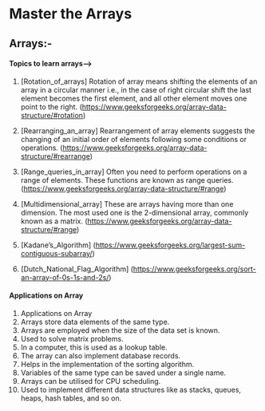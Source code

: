 # Master the Arrays 
## Arrays:-
<!-- The most basic yet important data structure is the array. It is a linear data structure. An array is a collection of homogeneous data types where the elements are allocated contiguous memory. Because of the contiguous allocation of memory, any element of an array can be accessed in constant time. Each array element has a corresponding index number.  -->

#### Topics to learn arrays-->

1. [Rotation_of_arrays]
Rotation of array means shifting the elements of an array in a circular manner i.e., in the case of right circular shift the last element becomes the first element, and all other element moves one point to the right.
(https://www.geeksforgeeks.org/array-data-structure/#rotation)

2. [Rearranging_an_array] 
Rearrangement of array elements suggests the changing of an initial order of elements following some conditions or operations.
(https://www.geeksforgeeks.org/array-data-structure/#rearrange)

3. [Range_queries_in_array]
Often you need to perform operations on a range of elements. These functions are known as range queries.
(https://www.geeksforgeeks.org/array-data-structure/#range)

4. [Multidimensional_array] 
These are arrays having more than one dimension. The most used one is the 2-dimensional array, commonly known as a matrix.
(https://www.geeksforgeeks.org/array-data-structure/#range)

5. [Kadane’s_Algorithm]
(https://www.geeksforgeeks.org/largest-sum-contiguous-subarray/)

6. [Dutch_National_Flag_Algorithm]
(https://www.geeksforgeeks.org/sort-an-array-of-0s-1s-and-2s/)

#### Applications on Array
1.  Applications on Array
2.  Arrays store data elements of the same type.
3.  Arrays are employed when the size of the data set is known.
4.  Used to solve matrix problems.
5.  In a computer, this is used as a lookup table.
6.  The array can also implement database records.
7.  Helps in the implementation of the sorting algorithm.
8.  Variables of the same type can be saved under a single name.
9.  Arrays can be utilised for CPU scheduling.
10. Used to implement different data structures like as stacks, queues, heaps, hash tables, and so on.
